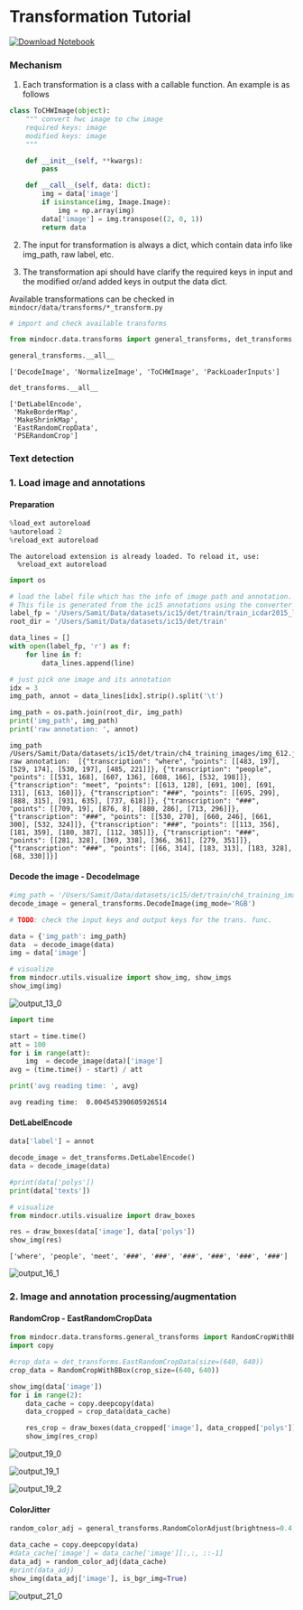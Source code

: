 # Transformation Tutorial

[![Download Notebook](https://mindspore-website.obs.cn-north-4.myhuaweicloud.com/website-images/r1.8/resource/_static/logo_notebook.png)](https://download.mindspore.cn/toolkits/mindocr/tutorials/transform_tutorial.ipynb)&emsp;

### Mechanism

1. Each transformation is a class with a callable function. An example is as follows

```python
class ToCHWImage(object):
    """ convert hwc image to chw image
    required keys: image
    modified keys: image
    """

    def __init__(self, **kwargs):
        pass

    def __call__(self, data: dict):
        img = data['image']
        if isinstance(img, Image.Image):
            img = np.array(img)
        data['image'] = img.transpose((2, 0, 1))
        return data
```

2. The input for transformation is always a dict, which contain data info like img_path, raw label, etc.

3. The transformation api should have clarify the required keys in input and the modified or/and added keys in output the data dict.

Available transformations can be checked in `mindocr/data/transforms/*_transform.py`


```python
# import and check available transforms

from mindocr.data.transforms import general_transforms, det_transforms, rec_transforms
```


```python
general_transforms.__all__
```




    ['DecodeImage', 'NormalizeImage', 'ToCHWImage', 'PackLoaderInputs']




```python
det_transforms.__all__
```




    ['DetLabelEncode',
     'MakeBorderMap',
     'MakeShrinkMap',
     'EastRandomCropData',
     'PSERandomCrop']



### Text detection

### 1. Load image and annotations

#### Preparation


```python
%load_ext autoreload
%autoreload 2
%reload_ext autoreload
```

    The autoreload extension is already loaded. To reload it, use:
      %reload_ext autoreload



```python
import os

# load the label file which has the info of image path and annotation.
# This file is generated from the ic15 annotations using the converter script.
label_fp = '/Users/Samit/Data/datasets/ic15/det/train/train_icdar2015_label.txt'
root_dir = '/Users/Samit/Data/datasets/ic15/det/train'

data_lines = []
with open(label_fp, 'r') as f:
    for line in f:
        data_lines.append(line)

# just pick one image and its annotation
idx = 3
img_path, annot = data_lines[idx].strip().split('\t')

img_path = os.path.join(root_dir, img_path)
print('img_path', img_path)
print('raw annotation: ', annot)


```

    img_path /Users/Samit/Data/datasets/ic15/det/train/ch4_training_images/img_612.jpg
    raw annotation:  [{"transcription": "where", "points": [[483, 197], [529, 174], [530, 197], [485, 221]]}, {"transcription": "people", "points": [[531, 168], [607, 136], [608, 166], [532, 198]]}, {"transcription": "meet", "points": [[613, 128], [691, 100], [691, 131], [613, 160]]}, {"transcription": "###", "points": [[695, 299], [888, 315], [931, 635], [737, 618]]}, {"transcription": "###", "points": [[709, 19], [876, 8], [880, 286], [713, 296]]}, {"transcription": "###", "points": [[530, 270], [660, 246], [661, 300], [532, 324]]}, {"transcription": "###", "points": [[113, 356], [181, 359], [180, 387], [112, 385]]}, {"transcription": "###", "points": [[281, 328], [369, 338], [366, 361], [279, 351]]}, {"transcription": "###", "points": [[66, 314], [183, 313], [183, 328], [68, 330]]}]


#### Decode the image  -  DecodeImage


```python
#img_path = '/Users/Samit/Data/datasets/ic15/det/train/ch4_training_images/img_1.jpg'
decode_image = general_transforms.DecodeImage(img_mode='RGB')

# TODO: check the input keys and output keys for the trans. func.

data = {'img_path': img_path}
data  = decode_image(data)
img = data['image']

# visualize
from mindocr.utils.visualize import show_img, show_imgs
show_img(img)
```


![output_13_0](https://user-images.githubusercontent.com/20376974/228160967-262e9fe3-1118-49b2-b269-156e44761edf.png)



```python
import time

start = time.time()
att = 100
for i in range(att):
    img  = decode_image(data)['image']
avg = (time.time() - start) / att

print('avg reading time: ', avg)
```

    avg reading time:  0.004545390605926514


#### DetLabelEncode


```python
data['label'] = annot

decode_image = det_transforms.DetLabelEncode()
data = decode_image(data)

#print(data['polys'])
print(data['texts'])

# visualize
from mindocr.utils.visualize import draw_boxes

res = draw_boxes(data['image'], data['polys'])
show_img(res)

```

    ['where', 'people', 'meet', '###', '###', '###', '###', '###', '###']



![output_16_1](https://user-images.githubusercontent.com/20376974/228161131-c11209d1-f3f0-4a8c-a763-b72d729a4084.png)


### 2. Image and annotation processing/augmentation

#### RandomCrop - EastRandomCropData


```python
from mindocr.data.transforms.general_transforms import RandomCropWithBBox
import copy

#crop_data = det_transforms.EastRandomCropData(size=(640, 640))
crop_data = RandomCropWithBBox(crop_size=(640, 640))

show_img(data['image'])
for i in range(2):
    data_cache = copy.deepcopy(data)
    data_cropped = crop_data(data_cache)

    res_crop = draw_boxes(data_cropped['image'], data_cropped['polys'])
    show_img(res_crop)
```


![output_19_0](https://user-images.githubusercontent.com/20376974/228161220-c56ebd8d-37a0-48a8-9746-3c8da0eaddbb.png)



![output_19_1](https://user-images.githubusercontent.com/20376974/228161306-8359d0b5-f77d-4ec6-8192-fecdaa4c8a1e.png)



![output_19_2](https://user-images.githubusercontent.com/20376974/228161334-8232f0ac-7ca0-49d6-b15a-45b58cb80003.png)


#### ColorJitter


```python
random_color_adj = general_transforms.RandomColorAdjust(brightness=0.4, saturation=0.5)

data_cache = copy.deepcopy(data)
#data_cache['image'] = data_cache['image'][:,:, ::-1]
data_adj = random_color_adj(data_cache)
#print(data_adj)
show_img(data_adj['image'], is_bgr_img=True)
```


![output_21_0](https://user-images.githubusercontent.com/20376974/228161397-c64faae6-b4a2-41ff-9531-5bced781fd9d.png)
